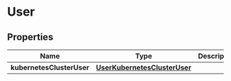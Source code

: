 

# User


## Properties

| Name | Type | Description | Notes |
|------------ | ------------- | ------------- | -------------|
|**kubernetesClusterUser** | [**UserKubernetesClusterUser**](UserKubernetesClusterUser.md) |  |  [optional] |



